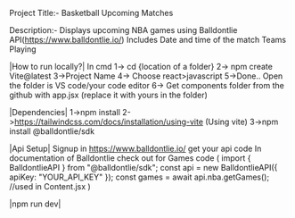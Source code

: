 Project Title:- Basketball Upcoming Matches

Description:- Displays upcoming NBA games using Balldontlie API(https://www.balldontlie.io/)
              Includes Date and time of the match
              Teams Playing

|How to run locally?|
In cmd
1-> cd {location of a folder}
2-> npm create Vite@latest
3->Project Name 
4-> Choose react>javascript
5->Done.. Open the folder is VS code/your code editor
6-> Get components folder from the github with app.jsx (replace it with yours in the folder)

|Dependencies|
1->npm install
2->https://tailwindcss.com/docs/installation/using-vite (Using vite)
3->npm install @balldontlie/sdk


|Api Setup|
Signup in https://www.balldontlie.io/ get your api code
In documentation of Balldontlie check out for Games code
(
import { BalldontlieAPI } from "@balldontlie/sdk";
const api = new BalldontlieAPI({ apiKey: "YOUR_API_KEY" });
const games = await api.nba.getGames(); //used in Content.jsx 
)

|npm run dev|

